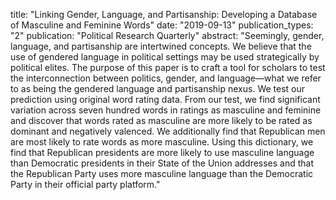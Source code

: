
title: "Linking Gender, Language, and Partisanship: Developing a Database of Masculine and Feminine Words"
date: "2019-09-13"
publication_types: "2"
publication: "Political Research Quarterly"
abstract: "Seemingly, gender, language, and partisanship are intertwined concepts. We believe that the use of gendered language in political settings may be used strategically by political elites. The purpose of this paper is to craft a tool for scholars to test the interconnection between politics, gender, and language—what we refer to as being the gendered language and partisanship nexus. We test our prediction using original word rating data. From our test, we find significant variation across seven hundred words in ratings as masculine and feminine and discover that words rated as masculine are more likely to be rated as dominant and negatively valenced. We additionally find that Republican men are most likely to rate words as more masculine. Using this dictionary, we find that Republican presidents are more likely to use masculine language than Democratic presidents in their State of the Union addresses and that the Republican Party uses more masculine language than the Democratic Party in their official party platform."

